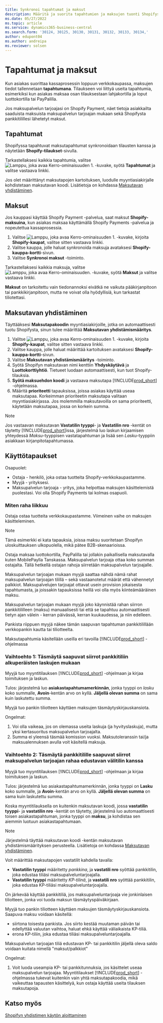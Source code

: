 ```yaml
---
title: Synkronoi tapahtumat ja maksut
description: Määritä ja suorita tapahtumien ja maksujen tuonti Shopifysta.
ms.date: 05/27/2022
ms.topic: article
ms.service: dynamics365-business-central
ms.search.form: '30124, 30125, 30130, 30131, 30132, 30133, 30134,'
author: edupont04
ms.author: andreipa
ms.reviewer: solsen
---
```


# <a name="transactions-and-payouts" />Tapahtumat ja maksut

Kun asiakas suorittaa kassaprosessin loppuun verkkokaupassa, maksujen tiedot tallennetaan **tapahtumana**. Tilaukseen voi liittyä useita tapahtumia, esimerkiksi kun asiakas maksaa osan tilauksestaan lahjakortilla ja loput luottokortilla tai PayPalilla.

Jos maksupalvelun tarjoajasi on Shopify Payment, näet tietoja asiakkailta saaduista maksuista maksupalvelun tarjoajan mukaan sekä Shopifysta pankkitilillesi lähetetyt maksut.

## <a name="transactions" />Tapahtumat

Shopifyssa tapahtuvat maksutapahtumat synkronoidaan tilausten kanssa ja näytetään **Shopify-tilaukset**-sivulla.

Tarkastellaksesi kaikkia tapahtumia, valitse ![Lamppu, joka avaa Kerro-ominaisuuden 1.](../media/ui-search/search_small.png "Kerro, mitä haluat tehdä") -kuvake, syötä **Tapahtumat** ja valitse vastaava linkki.

Jos olet määrittänyt maksutapojen kartoituksen, luodulle myyntiasiakirjalle kohdistetaan maksutavan koodi. Lisätietoja on kohdassa [Maksutavan yhdistäminen](#payment-method-mapping).

## <a name="payouts" />Maksut

Jos kauppasi käyttää Shopify Payment -palvelua, saat maksut **Shopify-maksuina**, kun asiakas maksaa käyttämällä Shopify Payments -palvelua ja nopeutettua kassaprosessia.

1. Valitse ![Lamppu, joka avaa Kerro-ominaisuuden 1.](../media/ui-search/search_small.png "Kerro, mitä haluat tehdä") -kuvake, kirjoita **Shopify-kaupat**, valitse sitten vastaava linkki.
2. Valitse kauppa, jolle haluat synkronoida maksuja avataksesi **Shopify-kauppa-kortti**-sivun.
3. Valitse **Synkronoi maksut** -toiminto.

Tarkastellaksesi kaikkia maksuja, valitse ![Lamppu, joka avaa Kerro-ominaisuuden.](../media/ui-search/search_small.png "Kerro, mitä haluat tehdä") -kuvake, syötä **Maksut** ja valitse vastaava linkki.

**Maksut** on tarkoitettu vain tiedonannoksi eivätkä ne vaikuta pääkirjanpitoon tai pankkikirjanpitoon, mutta ne voivat olla hyödyllisiä, kun tarkastat tiliotettasi.

## <a name="payment-method-mapping" />Maksutavan yhdistäminen

Täyttääksesi **Maksutapakoodin** myyntiasiakirjoille, jotka on automaattisesti tuotu Shopifysta, sinun tulee määrittää **Maksutavan yhdistämismääritys**.

1. Valitse ![Lamppu, joka avaa Kerro-ominaisuuden 1.](../media/ui-search/search_small.png "Kerro, mitä haluat tehdä") -kuvake, kirjoita **Shopify-kaupat**, valitse sitten vastaava linkki.
2. Valitse kauppa, jolle haluat määrittää kartoituksen avataksesi **Shopify-kauppa-kortti**-sivun.
3. Valitse **Maksutavan yhdistämismääritys** -toiminto.
4. Syötä Shopifyn maksutavan nimi kenttiin **Yhdyskäytävä** ja **Luottokorttiyhtiö**. Tietueet luodaan automaattisesti, kun tuot Shopify-tilauksia.
5. **Syötä maksuehdon koodi** ja vastaava maksutapa [!INCLUDE[prod_short](../includes/prod_short.md)] -ohjelmassa.
6. Määritä **prioriteetti** tapauksissa, joissa asiakas käyttää useaa maksutapaa. Korkeimman prioriteetin maksutapa valitaan myyntiasiakirjassa. Jos molemmilla maksutavoilla on sama prioriteetti, käytetään maksutapaa, jossa on korkein summa.

> [!NOTE]  
> Jos vastaavan maksutavan **Vastatilin tyyppi**- ja **Vastatilin nro** -kentät on täytetty [!INCLUDE[prod_short](../includes/prod_short.md)]issa, järjestelmä luo laskun kirjaamisen yhteydessä *Maksu*-tyyppisen vastatapahtuman ja lisää sen *Lasku*-tyyppiin asiakkaan kirjanpitotapahtumassa.

## <a name="use-cases" />Käyttötapaukset
  
Osapuolet:

* Ostaja - henkilö, joka ostaa tuotteita Shopify-verkkokaupastamme.
* Myyjä - yrityksesi.
* Maksupalvelun tarjoaja - yritys, joka helpottaa maksujen käsittelemistä puolestasi. Voi olla Shopify Payments tai kolmas osapuoli.

### <a name="how-money-flows" />Miten raha liikkuu

Ostaja ostaa tuotteita verkkokaupastamme. Viimeinen vaihe on maksujen käsitteleminen.

>[!NOTE]
> Tämä esimerkki ei kata tapauksia, joissa maksu suoritetaan Shopifyn uloskuittauksen ulkopuolella, mikä pätee B2B-skenaarioissa.
  
Ostaja maksaa luottokortilla, PayPalilla tai jollakin paikallisella maksutavalla kuten MobilePaylla Tanskassa. Maksupalvelun tarjoaja ottaa koko summan ostajalta. Tällä hetkellä ostajan rahoja siirretään maksupalvelun tarjoajalle.

Maksupalvelun tarjoajan mukaan myyjä saattaa nähdä nämä rahat maksupalvelun tarjoajan tilillä – sekä vastaanotetut määrät että vähennetyt palkkiot. Maksupalvelujen tarjoajat ottavat usein provision jokaisesta tapahtumasta, ja joissakin tapauksissa heillä voi olla myös kiinteämääräinen maksu.
  
Maksupalvelun tarjoajan mukaan myyjä joko käynnistää rahan siirron pankkitililleen (maksu) manuaalisesti tai että se tapahtuu automaattisesti tietyn ajan välein - kerran päivässä, kerran kuukaudessa, ja niin edelleen.
  
Pankista riippuen myyjä näkee tämän saapuvan tapahtuman pankkitilillään verkkopankin kautta tai tiliotteelta.

Maksutapahtumia käsitellään useilla eri tavoilla [!INCLUDE[prod_short](../includes/prod_short.md)] -ohjelmassa
  
### <a name="option--reconcile-incoming-transfers-to-bank-account-against-original-invoices" />Vaihtoehto 1: Täsmäytä saapuvat siirrot pankkitiliin alkuperäisten laskujen mukaan
  
Myyjä tuo myyntitilauksen [!INCLUDE[prod_short](../includes/prod_short.md)] -ohjelmaan ja kirjaa toimituksen ja laskun.

Tulos: järjestelmä luo **asiakastapahtumamerkinnän**, jonka tyyppi on *lasku* koko summalle, **Avoin**-kentän arvo on kyllä. **Jäljellä olevan summa** on sama kuin laskutettu summa.

Myyjä tuo pankin tiliotteen käyttäen maksujen täsmäytyskirjauskansiota.

Ongelmat:

1. Voi olla vaikeaa, jos on olemassa useita laskuja (ja hyvityslaskuja), mutta yksi kertasuoritus maksupalvelun tarjoajalta.
2. Summa ei yleensä täsmää komission vuoksi. Maksutoleranssin tai/ja maksualennuksen avulla voit käsitellä maksuja.

### <a name="option--reconcile-incoming-transfers-to-bank-account-against-interim-account-representing-money-at-the-payment-provider" />Vaihtoehto 2: Täsmäytä pankkitilille saapuvat siirrot maksupalvelun tarjoajan rahaa edustavan välitilin kanssa
  
Myyjä tuo myyntitilauksen [!INCLUDE[prod_short](../includes/prod_short.md)] -ohjelmaan ja kirjaa toimituksen ja laskun.
  
Tulos: järjestelmä luo asiakastapahtumamerkinnän, jonka tyyppi on **Lasku** koko summalle, ja **Avoin**-kentän arvo on kyllä. **Jäljellä olevan summa** on sama kuin laskutettu summa.

Koska myyntitilauksella on kuitenkin maksutavan koodi, jossa **vastatilin tyyppi**- ja **vastatilin nro** -kentät on täytetty, järjestelmä luo automaattisesti toisen asiakastapahtuman, jonka tyyppi on **maksu**, ja kohdistaa sen aiemmin luotuun asiakastapahtumaan.

>[!NOTE]
> Järjestelmä täyttää maksutavan koodi -kentän maksutavan yhdistämismäärityksen perusteella. Lisätietoja on kohdassa [Maksutavan yhdistäminen](#payment-method-mapping).
  
Voit määrittää maksutapojen vastatilit kahdella tavalla:

* **Vastatilin tyyppi** määritetty *pankkina*, ja **vastatili nro** syöttää pankkitilin, joka edustaa tiliäsi maksupalveluntarjoajalla.
* **Vastatilin tyyppi** määritetty *KP-tilinä*, ja **vastatili nro** syöttää pankkitilin, joka edustaa KP-tiliäsi maksupalveluntarjoajalla.

On järkevää käyttää pankkitiliä, jos maksupalveluntarjoaja vie jonkinlaisen tiliotteen, jonka voi tuoda maksun täsmäytyspäiväkirjaan.

Myyjä tuo pankin tiliotteen käyttäen maksujen täsmäytyskirjauskansiota. Saapuva maksu voidaan käsitellä:

* siirtona toisesta pankista. Jos siirto kestää muutaman päivän tai edellyttää valuutan vaihtoa, haluat ehkä käyttää väliaikaista KP-tiliä.
* erona KP-tiliin, joka edustaa tiliäsi maksupalveluntarjoajalla.
  
Maksupalvelun tarjoajan tiliä edustavan KP- tai pankkitilin jäljellä oleva saldo voidaan kuitata nimellä "maksut/palkkiot"

Ongelmat:

1. Voit luoda useampia KP- tai pankkitunnuksia, jos käsittelet useaa maksupalvelun tarjoajaa. Myyntitilaukset [!INCLUDE[prod_short](../includes/prod_short.md)] -ohjelmassa tukevat kuitenkin vain yhtä maksutapakoodia, mikä vaikeuttaa tapausten käsittelyä, kun ostaja käyttää useita tilauksen maksutapoja.

## <a name="see-also" />Katso myös

[Shopifyn yhdistimen käytön aloittaminen](get-started.md)  
